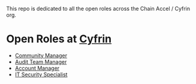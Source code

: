 This repo is dedicated to all the open roles across the Chain Accel / Cyfrin org. 

# Open Roles at [Cyfrin](https://cyfrin.io)

* [Community Manager](./positions/community_manager.md)
* [Audit Team Manager](./positions/audit_team_manager.md)
* [Account Manager](./positions/partnerships_and_sales.md)
* [IT Security Specialist](./positions/it_security_specialist.md)
